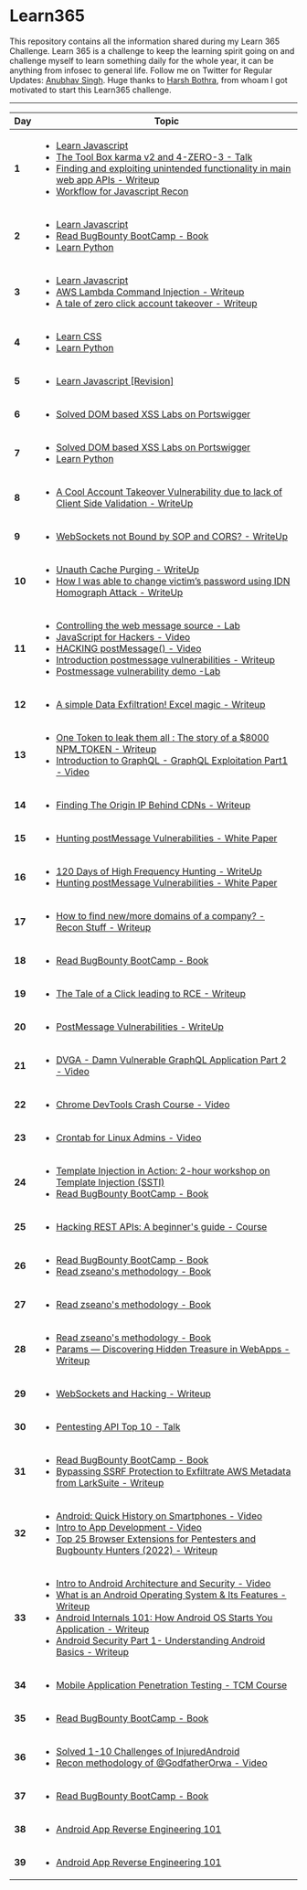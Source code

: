 # Learn365

This repository contains all the information shared during my Learn 365 Challenge. Learn 365 is a challenge to keep the learning spirit going on and challenge myself to learn something daily for the whole year, it can be anything from infosec to general life. Follow me on Twitter for Regular Updates: [Anubhav Singh](https://twitter.com/AnubhavSingh_). Huge thanks to [Harsh Bothra](https://twitter.com/harshbothra_), from whoam I got motivated to start this Learn365 challenge.

---
Day | Topic
--- | ---
**1** | [<ul><li>Learn Javascript </li><li> The Tool Box karma v2 and 4-ZERO-3 - Talk </li><li> Finding and exploiting unintended functionality in main web app APIs - Writeup </li><li> Workflow for Javascript Recon</li></ul>](/days/day1.md)
**2** | [<ul><li>Learn Javascript </li><li> Read BugBounty BootCamp - Book </li><li> Learn Python</li></ul>](/days/day2.md)
**3** | [<ul><li>Learn Javascript </li><li> AWS Lambda Command Injection - Writeup </li><li> A tale of zero click account takeover - Writeup</li></ul>](/days/day3.md)
**4** | [<ul><li>Learn CSS </li><li> Learn Python</li></ul>](/days/day4.md)
**5** | [<ul><li>Learn Javascript [Revision]</li></ul>](/days/day5.md)
**6** | [<ul><li>Solved DOM based XSS Labs on Portswigger </li></ul>](/days/day6.md)
**7** | [<ul><li>Solved DOM based XSS Labs on Portswigger </li><li> Learn Python</li></ul>](/days/day7.md)
**8** | [<ul><li>A Cool Account Takeover Vulnerability due to lack of Client Side Validation - WriteUp </li></ul>](/days/day8.md)
**9** | [<ul><li>WebSockets not Bound by SOP and CORS? - WriteUp </li></ul>](/days/day9.md)
**10** | [<ul><li>Unauth Cache Purging - WriteUp </li><li> How I was able to change victim’s password using IDN Homograph Attack - WriteUp</li></ul>](/days/day10.md)
**11** | [<ul><li>Controlling the web message source - Lab </li><li>  JavaScript for Hackers - Video </li><li> HACKING postMessage() - Video </li><li> Introduction postmessage vulnerabilities - Writeup </li><li> Postmessage vulnerability demo -Lab</li></ul>](/days/day11.md)
**12** | [<ul><li> A simple Data Exfiltration! Excel magic - Writeup</li></ul>](/days/day12.md)
**13** | [<ul><li> One Token to leak them all : The story of a $8000 NPM_TOKEN - Writeup </li><li> Introduction to GraphQL - GraphQL Exploitation Part1 - Video</li></ul>](/days/day13.md) 
**14** | [<ul><li>Finding The Origin IP Behind CDNs - Writeup</li></ul>](/days/day14.md) 
**15** | [<ul><li>Hunting postMessage Vulnerabilities - White Paper</li></ul>](/days/day15.md) 
**16** | [<ul><li>120 Days of High Frequency Hunting - WriteUp </li><li> Hunting postMessage Vulnerabilities - White Paper</li></ul>](/days/day16.md)
**17** | [<ul><li>How to find new/more domains of a company? - Recon Stuff - Writeup</li></ul>](/days/day17.md)
**18** | [<ul><li>Read BugBounty BootCamp - Book</li></ul>](/days/day18.md) 
**19** | [<ul><li>The Tale of a Click leading to RCE - Writeup</li></ul>](/days/day19.md)
**20** | [<ul><li>PostMessage Vulnerabilities - WriteUp</li></ul>](/days/day20.md)
**21** | [<ul><li>DVGA - Damn Vulnerable GraphQL Application Part 2 - Video</li></ul>](/days/day21.md)
**22** | [<ul><li>Chrome DevTools Crash Course - Video</li></ul>](/days/day22.md)
**23** | [<ul><li>Crontab for Linux Admins - Video</li></ul>](/days/day23.md)
**24** | [<ul><li>Template Injection in Action:  2-hour workshop on Template Injection (SSTI) </li><li> Read BugBounty BootCamp - Book</li></ul>](/days/day24.md)
**25** | [<ul><li>Hacking REST APIs: A beginner's guide - Course</li></ul>](/days/day25.md)
**26** | [<ul><li>Read BugBounty BootCamp - Book </li><li> Read zseano's methodology - Book</li></ul>](/days/day26.md)
**27** | [<ul><li>Read zseano's methodology - Book</li></ul>](/days/day27.md)
**28** | [<ul><li>Read zseano's methodology - Book </li><li> Params — Discovering Hidden Treasure in WebApps - Writeup</li></ul>](/days/day28.md)
**29** | [<ul><li>WebSockets and Hacking - Writeup</li></ul>](/days/day29.md) 
**30** | [<ul><li>Pentesting API Top 10 - Talk</li></ul>](/days/day30.md)
**31** | [<ul><li>Read BugBounty BootCamp - Book </li><li> Bypassing SSRF Protection to Exfiltrate AWS Metadata from LarkSuite - Writeup</li></ul>](/days/day31.md)
**32** | [<ul><li>Android: Quick History on Smartphones - Video </li><li> Intro to App Development - Video </li><li> Top 25 Browser Extensions for Pentesters and Bugbounty Hunters (2022) - Writeup</li></ul>](/days/day32.md)
**33** | [<ul><li> Intro to Android Architecture and Security - Video </li><li> What is an Android Operating System & Its Features - Writeup </li><li> Android Internals 101: How Android OS Starts You Application - Writeup </li><li> Android Security Part 1- Understanding Android Basics - Writeup</li></ul>](/days/day33.md)
**34** | [<ul><li>Mobile Application Penetration Testing - TCM Course</li></ul>](/days/day34.md)
**35** | [<ul><li>Read BugBounty BootCamp - Book</li></ul>](/days/day35.md)
**36** | [<ul><li> Solved 1-10 Challenges of InjuredAndroid </li><li> Recon methodology of @GodfatherOrwa - Video</li></ul>](/days/day36.md)
**37** | [<ul><li>Read BugBounty BootCamp - Book</li></ul>](/days/day37.md)
**38** | [<ul><li>Android App Reverse Engineering 101</li></ul>](/days/day38.md)
**39** | [<ul><li>Android App Reverse Engineering 101</li></ul>](/days/day39.md)
